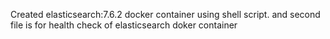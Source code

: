 Created elasticsearch:7.6.2 docker container using shell script. and second file is for health check of elasticsearch doker container
